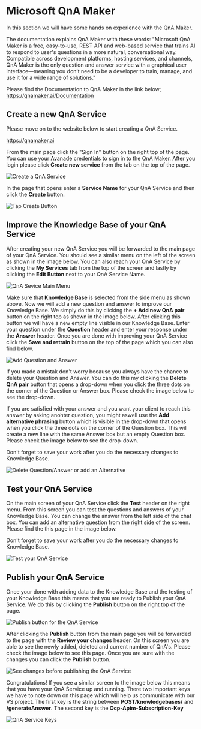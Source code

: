 # Microsoft QnA Maker

In this section we will have some hands on experience with the QnA Maker. 

The documentation explains QnA Maker with these words: "Microsoft QnA Maker is a free, easy-to-use, REST API and web-based service that trains AI to respond to user's questions in a more natural, conversational way. Compatible across development platforms, hosting services, and channels, QnA Maker is the only question and answer service with a graphical user interface—meaning you don’t need to be a developer to train, manage, and use it for a wide range of solutions."

Please find the Documentation to QnA Maker in the link below;
https://qnamaker.ai/Documentation


## Create a new QnA Service

Please move on to the website below to start creating a QnA Service.

https://qnamaker.ai

From the main page click the "Sign In" button on the right top of the page. You can use your Avanade credentials to sign in to the QnA Maker. After you login please click **Create new service** from the tab on the top of the page. 

![Create a QnA Service](https://jrbrbq.by3302.livefilestore.com/y4mV_SBLAImv3w3E4iiW6b_Z6zhQnBr7JTHqgoqjPtcRDXUJKMG6-luQPL8pQJMmbn2c7RKXkO8mrHWuF49RUnVSvV1RYxFzcU4OdCO0o1DuaL1U3MTtulZzI6K8VY-spLMoMXj9zUApdRAl4-1QUISgeoqRKdhU9F-WdMgk--M-wLAVqCGbxP9wZaHqh9JtYdUVWpJRqZTaB0GnuFWdKgpNA?width=720&height=124&cropmode=none)

In the page that opens enter a **Service Name** for your QnA Service and then click the **Create** button.

![Tap Create Button](https://izveyg.by3302.livefilestore.com/y4mWxKN_wpI_BmmRa7FzREORE_VsQegSOXn17RmZU01tt1wZ2Vb6PilmcTUJ-hH8G9ksYJ7_SEaCOKjN6Z9CpopO06xvxpHVyYipSv-bCQpeXIKUnsqBbcAMpFopzurgJOTY1KhnWhmXtLvUIOojRrspKUIHA-3s81CT_jvz_Cdpj2B1r4Tus1FCszZyShLKPQWX_S3u17U-Dgmfd1O6b1--Q?width=920&height=276&cropmode=none)


## Improve the Knowledge Base of your QnA Service

After creating your new QnA Service you will be forwarded to the main page of your QnA Service. You should see a similar menu on the left of the screen as shown in the image below. You can also reach your QnA Service by clicking the **My Services** tab from the top of the screen and lastly by clicking the **Edit Button** next to your QnA Service Name.

![QnA Sevice Main Menu](https://8mycwa.by3302.livefilestore.com/y4mkKUpIQtiwgohxTtuyQqlzZ5MNHPLMZKc4HXPVi2AriI44B8czx-aXPE7A_eTBp8NSSIXfOQ0MXN6E12t2ZWquldMzplwt64zY638lJq2ugqF258KzdMEhQe-ljptxmXYmeUF2_ZAZl-TZT4FOoL7CWZX7EoVmeZtryFljalzTipuuWScjcZSCKpGy6hK9dzTDuokC8d7AOCk-Kyn_YoUig?width=304&height=316&cropmode=none)

Make sure that **Knowledge Base** is selected from the side menu as shown above. Now we will add a new question and answer to improve our Knowledge Base. We simply do this by clicking the **+ Add new QnA pair** button on the right top as shown in the image below. After clicking this button we will have a new empty line visible in our Knowledge Base. Enter your question under the **Question** header and enter your response under the **Answer** header. Once you are done with improving your QnA Service click the **Save and retrain** button on the top of the page which you can also find below.

![Add Question and Answer](https://yuagea.by3302.livefilestore.com/y4mmwHVrfYcGMpRCJQOHTU5QWF1a1drLTO_NZbeKMWoBBQFtDQBiRmhdoN3FvN2WSV_1FhfsAkxkcMOW5OknNvnv0MaMKwiDgtbLm_ASAv10HF1zlrAF5LY6ZJmlDTxhbnioBhHptas_zcVH-6NHfT0ta0rsshUJd02BKx1gnU87NknhYv3TYsk7RO9qqeLxSXC3NTrybJMJeOyGh28TEykRg?width=1232&height=398&cropmode=none)

If you made a mistak don't worry because you always have the chance to delete your Question and Answer. You can do this my clicking the **Delete QnA pair** button that opens a drop-down when you click the three dots on the corner of the Question or Answer box. Please check the image below to see the drop-down.

If you are satisfied with your answer and you want your client to reach this answer by asking anohter question, you might aswell use the **Add alternative phrasing** button which is visible in the drop-down that opens when you click the three dots on the corner of the Question box. This will create a new line with the same Answer box but an empty Question box. Please check the image below to see the drop-down.

Don't forget to save your work after you do the necessary changes to Knowledge Base. 

![Delete Question/Answer or add an Alternative](https://x2tf1q.by3302.livefilestore.com/y4mD3LEF94-f7x6P3qo94gOpNKvb9JlHUOGZcbyWKB9H0GryRPplqKOspSUzq-bOyIMmd4ySp7Sapkr4HwJjd1oKx1aoUwDgKgIXZNp9UPi-3DDjjhoxm-QwaGus6ucV8Ed_PNS5ywlJkr0Wz2wvOzE9-UTdkCxOVK6t_tAjQySPMroLFB0vTQ38UVWLUlq-vGOireE_60Dhy6YjhnhVSZanA?width=770&height=435&cropmode=none)


## Test your QnA Service

On the main screen of your QnA Service click the **Test** header on the right menu. From this screen you can test the questions and answers of your Knowledge Base. You can change the answer from the left side of the chat box. You can add an alternative question from the right side of the screen. Please find the this page in the image below.

Don't forget to save your work after you do the necessary changes to Knowledge Base. 

![Test your QnA Service](https://kyiqka.by3302.livefilestore.com/y4m0B3vPye_soAThT-yY82aQDPOpGmaEF6TfMXIjo3ESvgIjjccIdtcSyuKedHKR1xaj1p-VtaXhLzsTpo5IJImR9qx2Jq_43rxLCAlu_wsy-vzJmnkiXKqv-5CaEaVwlGylZw5GssUyBAL4gh9SuGZgAWPxaC_tK81IH5oMQHO2P4HcppGZDP9XacE-X7XlZA7okrmC2_G4CE3u7PqatjogQ?width=990&height=675&cropmode=none)

## Publish your QnA Service

Once your done with adding data to the Knowledge Base and the testing of your Knowledge Base this means that you are ready to Publish your QnA Service. We do this by clicking the **Publish** button on the right top of the page. 

![Publish button for the QnA Service](https://9g1p7q.by3302.livefilestore.com/y4mtH3K9eUG8FVvdNh5Ln6CfCXuPdONSRaZsHO7uzSiW3mVYqo1iUlW8Xr9JlYTe7ijjBffC7Znv3mUhcu15GCA0-NuTyRQmOuc3oUHpitKYcRqy6UmgyC1Mk8BYuf-99i0Eash26vjtY2kA24JubtZjAOMWSd-8gpVmq6-glAHsjGybaGOlpTRv3ADEZPB5liAWX9ot8OrM_Bk6nVEKJl6Rg?width=454&height=182&cropmode=none)

After clicking the **Publish** button from the main page you will be forwarded to the page with the **Review your changes** header. On this screen you are able to see the newly added, deleted and current number of QnA's. Please check the image below to see this page. Once you are sure with the changes you can click the **Publish** button.


![See changes before publishing the QnA Service](https://w5nbsg.by3302.livefilestore.com/y4mAnrcEtQlHJWDHcPG8OClV59zLXVN0MG7WytadKxV7zNfjFLkr6mMeowO4oD75VRvS9HGqz3ue2weOTLsGzPXh4-HWAieGoi1oEt99AQQwB0SDfs81LgAzFT6_JuzG1A_Din0BvCnLhNa-jUVNn-RXET_4FpjsCdBduPR8932JdY4kZr-5viu0pO18CPVn1LPBWWBEl6F1xxKsmuIc4pX9A?width=1068&height=300&cropmode=none)

Congratulations! If you see a similar screen to the image below this means that you have your QnA Service up and running. There two important keys we have to note down on this page which will help us communicate with our VS project. The first key is the string between **POST/knowledgebases/** and **/generateAnswer**. The second key is the **Ocp-Apim-Subscription-Key**

![QnA Service Keys](https://wcqaqa.by3302.livefilestore.com/y4mpeG2ffAcnuEaBGhFBjlh-2M7bjS_By_zWHvKbAvO6U3DOmHfsr1fP7BbLKgN2LREcQD8-dZhphmEjNsaFywy1cBzXjRnWDcADlkmfpmHHneo1oTE-IA6Olgf0olJ9lUOC1_uCJvMPjNxdtALLb4xquagf21tpPmqv9hwsVbV8R935pZkT5CD2SrVxhYN96yBrCzxwJnh64AllcRw2v90Kg?width=761&height=386&cropmode=none)